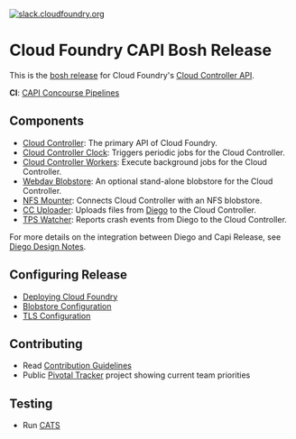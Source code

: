 [![slack.cloudfoundry.org](https://slack.cloudfoundry.org/badge.svg)](https://cloudfoundry.slack.com/messages/capi/)

# Cloud Foundry CAPI Bosh Release

This is the [bosh release](http://bosh.io/docs/release.html) for Cloud Foundry's [Cloud Controller API](https://github.com/cloudfoundry/cloud_controller_ng). 

**CI**: [CAPI Concourse Pipelines](https://ci.cake.capi.land/)

## Components

* [Cloud Controller](https://github.com/cloudfoundry/cloud_controller_ng): The primary API of Cloud Foundry.
* [Cloud Controller Clock](https://github.com/cloudfoundry/cloud_controller_ng): Triggers periodic jobs for the Cloud Controller.
* [Cloud Controller Workers](https://github.com/cloudfoundry/cloud_controller_ng): Execute background jobs for the Cloud Controller.
* [Webdav Blobstore](https://github.com/cloudfoundry/capi-release/tree/develop/jobs/blobstore): An optional stand-alone blobstore for the Cloud Controller. 
* [NFS Mounter](https://github.com/cloudfoundry/capi-release/tree/develop/jobs/nfs_mounter): Connects Cloud Controller with an NFS blobstore.
* [CC Uploader](https://github.com/cloudfoundry/cc-uploader): Uploads files from [Diego](https://github.com/cloudfoundry/diego-release) to the Cloud Controller.
* [TPS Watcher](https://github.com/cloudfoundry/tps): Reports crash events from Diego to the Cloud Controller.

For more details on the integration between Diego and Capi Release, see [Diego Design Notes](https://github.com/cloudfoundry/diego-design-notes).

## Configuring Release

* [Deploying Cloud Foundry](https://docs.cloudfoundry.org/deploying/index.html)
* [Blobstore Configuration](https://docs.cloudfoundry.org/deploying/common/cc-blobstore-config.html)
* [TLS Configuration](https://github.com/cloudfoundry/capi-release/blob/develop/docs/tls-configuration.md)

## Contributing

* Read [Contribution Guidelines](https://github.com/cloudfoundry/capi-release/blob/develop/CONTRIBUTING.md)
* Public [Pivotal Tracker](https://www.pivotaltracker.com/n/projects/966314) project showing current team priorities

## Testing

* Run [CATS](https://github.com/cloudfoundry/cf-acceptance-tests)
